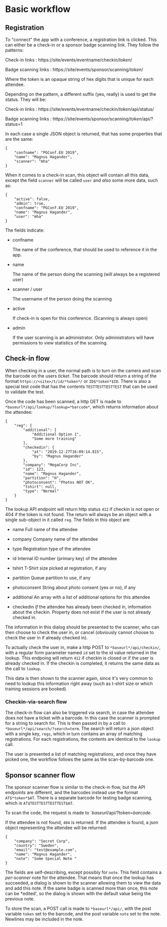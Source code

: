 # Basic workflow


## Registration

To "connect" the app with a conference, a registration link is
clicked. This can either be a check-in or a sponsor badge scanning
link. They follow the patterns:

Check-in links
:  https://site/events/eventname/checkin/*token*/

Badge scanning links
:  https://site/events/sponsor/scanning/*token*/

Where the token is an opaque string of hex digits that is unique for
each attendee.

Depending on the pattern, a different suffix (yes, really) is used to
get the status. They will be:

Check-in links
:  https://site/events/eventname/checkin/*token*/api/status/

Badge scanning links
:  https://site/events/sponsor/scanning/*token*/api/?status=1

In each case a single JSON object is returned, that has some
properties that are the same:

```
{
    "confname": "PGConf.EU 2019",
    "name": "Magnus Hagander",
    "scanner": "mha"
}

```

When it comes to a check-in scan, this object will contain all this
data, except the field `scanner` will be called `user` and *also* some
more data, such as:

```
{
    "active": false,
    "admin": true,
    "confname": "PGConf.EU 2019",
    "name": "Magnus Hagander",
    "user": "mha"
}
```

The fields indicate:

* confname

   The name of the conference, that should be used to reference it in
   the app.

* name

   The name of the person doing the scanning (will always be a
   registered user)

* scanner / user

   The username of the person doing the scanning

* active

   If check-in is open for this conference. (Scanning is always open)

* admin

   If the user scanning is an administrator. Only administrators will
   have permissions to view statistics of the scanning.


## Check-in flow

When checking in a user, the normal path is to turn on the camera and
scan the barcode on the users *ticket*. The barcode should return a
string of the format `https://<site>/t/id/*token*/` or `ID$*token*$ID`.
There is also a special test  code that has the contents
`TESTTESTTESTTEST` that can be used  to validate the test.

Once the code has been scanned, a http GET is made to
`*baseurl*/api/lookup/?lookup=*barcode*`, which returns information
about the attendee:

```
{
    "reg": {
        "additional": [
            "Additional Option 1",
            "Some more training"
        ],
        "checkedin": {
            "at": "2019-12-27T16:09:14.815",
            "by": "Magnus Hagander"
        },
        "company": "MegaCorp Inc",
        "id": 123,
        "name": "Magnus Hagander",
        "partition": "H",
        "photoconsent": "Photos NOT OK",
        "tshirt": null,
        "type": "Normal"
    }
}
```

The lookup API endpoint will return http status `412` if checkin is
not open or 404 if the token is not found. The return will always be
an object with a single sub-object in it called `reg`. The fields in
this object are:

* name
   Full name of the attendee

* company
   Company name of the attendee

* type
   Registration type of the attendee

* id
   Internal ID number (primary key) of the attendee

* tshirt
   T-Shirt size picked at registration, if any

* partition
   Queue partition to use, if any

* photoconsent
   String about photo consent (yes or no), if any

* additional
   An array with a list of additional options for this attendee

* checkedin
   *If* the attendee has already been checked in, information about
   the checkin. Property does not exist if the user is not already
   checked in.


The information in this dialog should be presented to the scanner, who
can then choose to check the user in, or cancel (obviously cannot
choose to check the user in if already checked in).

To actually check the user in, make a http POST to
`*baseurl*/api/checkin/`, with a regular form parameter named `id` set
to the id value returned in the lookup.
This endpoing will return `412` if checkin is closed or if the user is
already checked in. If the checkin is completed, it returns the same
data as the call to `lookup`.

This data is then shown to the scanner again, since it's very common
to need to lookup this information right away (such as t-shirt size or
which training sessions are booked).

### Checkin-via-search flow

The check-in flow can also be triggered via search, in case the
attendee does not have a ticket with a barcode. In this case the
scanner is prompted for a string to search for. This is then passed in
by a call to `*baseurl*/api/search/?search=term`. The search will
return a json object with a single key, `regs`, which in turn contains
an array of matching registrations. For each registrations, the
contents are identical to the `lookup` call.

The user is presented a list of matching registrations, and once they
have picked one, the workflow follows the same as the scan-by-barcode
one.


## Sponsor scanner flow

The sponsor scanner flow is similar to the check-in flow, but the API
endpoints are different, and the barcodes instead use the format
`AT$*token*$AT`. There is a separate barcode for testing badge
scanning, which is `AT$TESTTESTTESTTEST$AT`.

To scan the code, the request is made to
`*baseurl*/api/?token=*barcode*.

If the attendee is not found, `404` is returned. If the attendee is
found, a json object representing the attendee will be returned:

```
{
    "company": "Secret Corp",
    "country": "Sweden",
    "email": "test@example.com",
    "name": "Magnus Hagander",
    "note": "Some Special Note "
}
```

The fields are self-describing, except possibly for `note`. This field
contains a *per-scanner* note for the attendee. That means that once
the lookup has succeeded, a dialog is shown to the scanner allowing
them to view the data and add this note. If the same badge is scanned
more than once, this note can be *edited', so the dialog is shown with
the default value being the previous note.

To store the scan, a POST call is made to `*baseurl*/api/`, with the
post variable `token` set to the barcode, and the post variable `note`
set to the note. Newlines may be included in the note.
